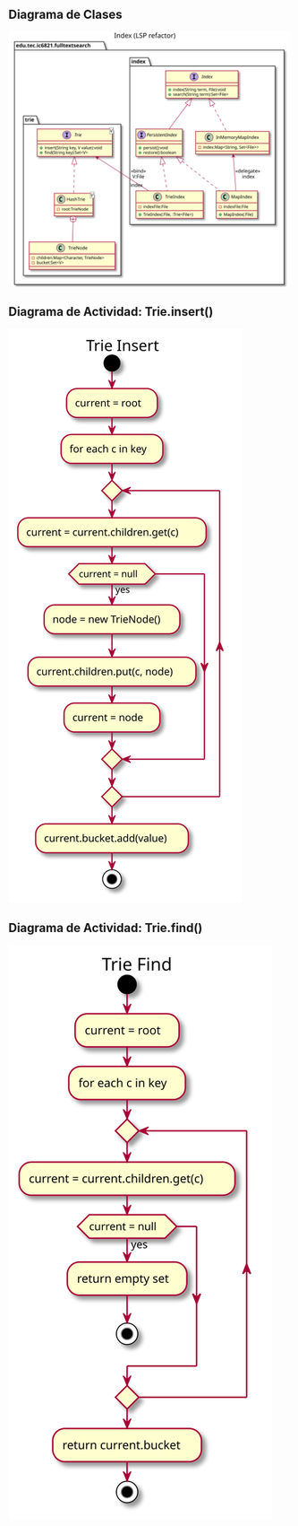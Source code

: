 ## Diagrama de Clases ##
![Diagrama de Clases](./design/ClassLSP.svg)

## Diagrama de Actividad: Trie.insert() ##
![Diagrama de Actividad: Trie.insert()](./design/ActivityTrieInsert.svg)

## Diagrama de Actividad: Trie.find() ##
![Diagrama de Actividad: Trie.find()](./design/ActivityTrieFind.svg)
